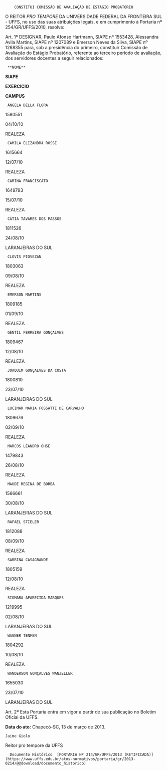         CONSTITUI COMISSÃO DE AVALIAÇÃO DE ESTÁGIO PROBATÓRIO  

O REITOR *PRO TEMPORE* DA UNIVERSIDADE FEDERAL DA FRONTEIRA SUL - UFFS, no uso das suas atribuições legais, e em cumprimento à Portaria nº 254/GR/UFFS/2010, resolve:

 Art. 1º DESIGNAR, Paulo Afonso Hartmann, SIAPE nº 1553428, Alessandra Avila Martins, SIAPE nº 1207089 e Emerson Neves da Silva, SIAPE nº 1268355 para, sob a presidência do primeiro, constituir Comissão de Avaliação do Estágio Probatório, referente ao terceiro período de avaliação, dos servidores docentes a seguir relacionados:

     **NOME**

   **SIAPE**

   **EXERCICIO**

   **CAMPUS**

     ÂNGELA DELLA FLORA

   1580551

   04/10/10

   REALEZA

     CAMILA ELIZANDRA ROSSI

   1615664

   12/07/10

   REALEZA

     CARINA FRANCISCATO

   1649793

   15/07/10

   REALEZA

     CÁTIA TAVARES DOS PASSOS

   1811526

   24/08/10

   LARANJEIRAS DO SUL

     CLOVIS PIOVEZAN

   1803063

   09/08/10

   REALEZA

     EMERSON MARTINS

   1809185

   01/09/10

   REALEZA

     GENTIL FERREIRA GONÇALVES

   1809467

   12/08/10

   REALEZA

     JOAQUIM GONÇALVES DA COSTA

   1800810

   23/07/10

   LARANJEIRAS DO SUL

     LUCIMAR MARIA FOSSATTI DE CARVALHO

   1809676

   02/09/10

   REALEZA

     MARCOS LEANDRO OHSE

   1479843

   26/08/10

   REALEZA

     MAUDE REGINA DE BORBA

   1566661

   30/08/10

   LARANJEIRAS DO SUL

     RAFAEL STIELER

   1812088

   08/09/10

   REALEZA

     SABRINA CASAGRANDE

   1805159

   12/08/10

   REALEZA

     SIOMARA APARECIDA MARQUES

   1219995

   02/08/10

   LARANJEIRAS DO SUL

     WAGNER TENFEN

   1804292

   10/08/10

   REALEZA

     WANDERSON GONÇALVES WANZELLER

   1655030

   23/07/10

   LARANJEIRAS DO SUL

      

 Art. 2º Esta Portaria entra em vigor a partir de sua publicação no Boletim Oficial da UFFS.

  

   **Data do ato:** Chapecó-SC, 13 de março de 2013.   
 

    Jaime Giolo   
 Reitor pro tempore da UFFS 

      Documento Histórico  [PORTARIA Nº 214/GR/UFFS/2013 (RETIFICADA)](https://www.uffs.edu.br/atos-normativos/portaria/gr/2013-0214/@@download/documento_historico)     
      